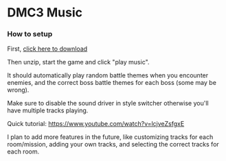# DMC3 Music
### How to setup
First, [click here to download](https://github.com/644/dmc3music/releases/download/v1.0/dmc3music.zip)

Then unzip, start the game and click "play music".

It should automatically play random battle themes when you encounter enemies, and the correct boss battle themes for each boss (some may be wrong).

Make sure to disable the sound driver in style switcher otherwise you'll have multiple tracks playing.

Quick tutorial: https://www.youtube.com/watch?v=lcjveZsfgxE

I plan to add more features in the future, like customizing tracks for each room/mission, adding your own tracks, and selecting the correct tracks for each room.

